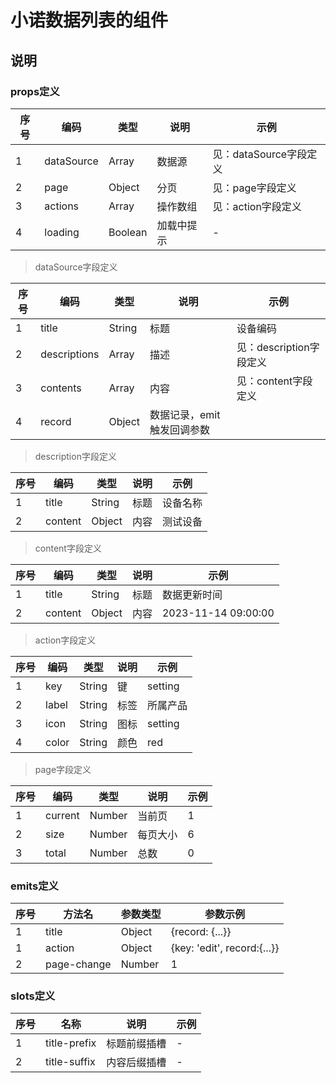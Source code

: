 # 小诺数据列表的组件

## 说明

### props定义

| 序号 | 编码         | 类型      | 说明    | 示例               |
|----|------------|---------|-------|------------------|
| 1  | dataSource | Array   | 数据源   | 见：dataSource字段定义 |
| 2  | page       | Object  | 分页    | 见：page字段定义       |
| 3  | actions    | Array   | 操作数组  | 见：action字段定义     |
| 4  | loading    | Boolean | 加载中提示 | -                |

> dataSource字段定义

| 序号 | 编码           | 类型     | 说明              | 示例                |
|----|--------------|--------|-----------------|-------------------|
| 1  | title        | String | 标题              | 设备编码              |
| 2  | descriptions | Array  | 描述              | 见：description字段定义 |
| 3  | contents     | Array  | 内容              | 见：content字段定义     |
| 4  | record       | Object | 数据记录，emit触发回调参数 |                   |

> description字段定义

| 序号 | 编码      | 类型     | 说明 | 示例   |
|----|---------|--------|----|------|
| 1  | title   | String | 标题 | 设备名称 |
| 2  | content | Object | 内容 | 测试设备 |

> content字段定义

| 序号 | 编码      | 类型     | 说明 | 示例                  |
|----|---------|--------|----|---------------------|
| 1  | title   | String | 标题 | 数据更新时间              |
| 2  | content | Object | 内容 | 2023-11-14 09:00:00 |

> action字段定义

| 序号 | 编码    | 类型     | 说明 | 示例      |
|----|-------|--------|----|---------|
| 1  | key   | String | 键  | setting |
| 2  | label | String | 标签 | 所属产品    |
| 3  | icon  | String | 图标 | setting |
| 4  | color | String | 颜色 | red     |

> page字段定义

| 序号 | 编码      | 类型     | 说明   | 示例 |
|----|---------|--------|------|----|
| 1  | current | Number | 当前页  | 1  |
| 2  | size    | Number | 每页大小 | 6  |
| 3  | total   | Number | 总数   | 0  |

### emits定义

| 序号 | 方法名         | 参数类型   | 参数示例                        |
|----|-------------|--------|-----------------------------|
| 1  | title       | Object | {record: {...}}             |
| 1  | action      | Object | {key: 'edit', record:{...}} |
| 2  | page-change | Number | 1                           |

### slots定义

| 序号 | 名称           | 说明     | 示例 |
|----|--------------|--------|----|
| 1  | title-prefix | 标题前缀插槽 | -  |
| 2  | title-suffix | 内容后缀插槽 | -  |
